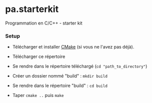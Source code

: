 # pa.starterkit

Programmation en C/C++ - starter kit

### Setup

- Télécharger et installer [CMake](https://cmake.org/download/) (si vous ne l'avez pas déjà).

- Télécharger ce répertoire

- Se rendre dans le répertoire téléchargé (`cd "path_to_directory"`)

- Créer un dossier nommé "build" : `mkdir build`

- Se rendre dans le répertoire "build" : `cd build`

- Taper `cmake ..` puis `make`
